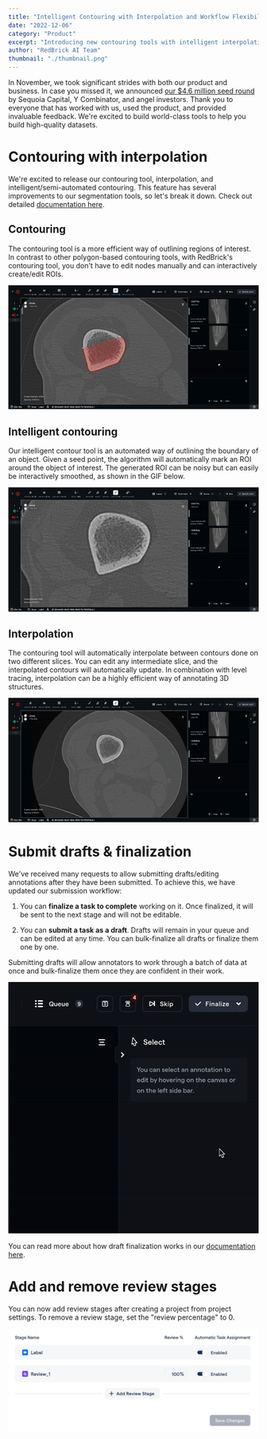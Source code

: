 ```yaml
---
title: "Intelligent Contouring with Interpolation and Workflow Flexibility!"
date: "2022-12-06"
category: "Product"
excerpt: "Introducing new contouring tools with intelligent interpolation, improved workflow flexibility with draft submissions, and the ability to modify review stages, along with our exciting $4.6 million seed round announcement."
author: "RedBrick AI Team"
thumbnail: "./thumbnail.png"
---
```


In November, we took significant strides with both our product and business. In case you missed it, we announced [our $4.6 million seed round](https://www.forbes.com/sites/davidprosser/2022/11/23/speeding-up-the-use-of-ai-in-health-with-redbrick-ais-training-tools/) by Sequoia Capital, Y Combinator, and angel investors. Thank you to everyone that has worked with us, used the product, and provided invaluable feedback. We're excited to build world-class tools to help you build high-quality datasets.

# Contouring with interpolation

We're excited to release our contouring tool, interpolation, and intelligent/semi-automated contouring. This feature has several improvements to our segmentation tools, so let's break it down. Check out detailed [documentation here](https://docs.redbrickai.com/annotation/segmentation/segmentation-tools#contour-tool).

## Contouring

The contouring tool is a more efficient way of outlining regions of interest. In contrast to other polygon-based contouring tools, with RedBrick's contouring tool, you don't have to edit nodes manually and can interactively create/edit ROIs.

![](./image1.gif)

## Intelligent contouring

Our intelligent contour tool is an automated way of outlining the boundary of an object. Given a seed point, the algorithm will automatically mark an ROI around the object of interest. The generated ROI can be noisy but can easily be interactively smoothed, as shown in the GIF below.

![](./image2.gif)

## Interpolation

The contouring tool will automatically interpolate between contours done on two different slices. You can edit any intermediate slice, and the interpolated contours will automatically update. In combination with level tracing, interpolation can be a highly efficient way of annotating 3D structures.

![](./image3.gif)

# Submit drafts & finalization

We've received many requests to allow submitting drafts/editing annotations after they have been submitted. To achieve this, we have updated our submission workflow:

1. You can **finalize a task to complete** working on it. Once finalized, it will be sent to the next stage and will not be editable.

2. You can **submit a task as a draft**. Drafts will remain in your queue and can be edited at any time. You can bulk-finalize all drafts or finalize them one by one.

Submitting drafts will allow annotators to work through a batch of data at once and bulk-finalize them once they are confident in their work.

![](./image4.gif)

You can read more about how draft finalization works in our [documentation here](https://docs.redbrickai.com/projects/how-task-assignment-works#labeling-queue).

# Add and remove review stages

You can now add review stages after creating a project from project settings. To remove a review stage, set the "review percentage" to 0.

![](./image5.webp)
